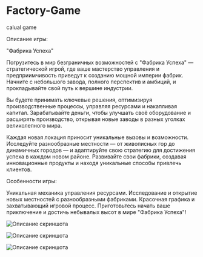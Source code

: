 # Factory-Game
calual game

Описание игры:

"Фабрика Успеха"

Погрузитесь в мир безграничных возможностей с "Фабрика Успеха" — стратегической игрой, где ваше мастерство управления и предприимчивость приведут к созданию мощной империи фабрик. Начните с небольшого завода, полного перспектив и амбиций, и прокладывайте свой путь к вершине индустрии.

Вы будете принимать ключевые решения, оптимизируя производственные процессы, управляя ресурсами и накапливая капитал. Зарабатывайте деньги, чтобы улучшать своё оборудование и расширять производство, открывая новые заводы в разных уголках великолепного мира.

Каждая новая локация приносит уникальные вызовы и возможности. Исследуйте разнообразные местности — от живописных гор до динамичных городов — и адаптируйте свою стратегию для достижения успеха в каждом новом районе. Развивайте свои фабрики, создавая инновационные продукты и находя уникальные способы привлечь клиентов.

Особенности игры:

Уникальная механика управления ресурсами.
Исследование и открытие новых местностей с разнообразными фабриками.
Красочная графика и захватывающий игровой процесс.
Приготовьтесь начать ваше приключение и достичь небывалых высот в мире "Фабрика Успеха"!


![Описание скриншота](https://github.com/dato-svg/Factory-Game/blob/Yandex-Branch/GardenGame/Assets/Screen/FactoryGame1.png)

![Описание скриншота](https://github.com/dato-svg/Factory-Game/blob/Yandex-Branch/GardenGame/Assets/Screen/FactoryGame2.png)

![Описание скриншота](https://github.com/dato-svg/Factory-Game/blob/Yandex-Branch/GardenGame/Assets/Screen/FactoryGame4.png)
